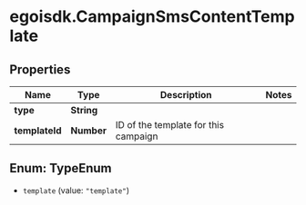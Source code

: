 # egoisdk.CampaignSmsContentTemplate

## Properties

Name | Type | Description | Notes
------------ | ------------- | ------------- | -------------
**type** | **String** |  | 
**templateId** | **Number** | ID of the template for this campaign | 



## Enum: TypeEnum


* `template` (value: `"template"`)




